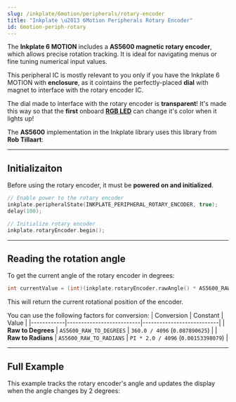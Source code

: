 ```yaml
---
slug: /inkplate/6motion/peripherals/rotary-encoder
title: "Inkplate \u2013 6Motion Peripherals Rotary Encoder"
id: 6motion-periph-rotary
---
```

The **Inkplate 6 MOTION** includes a **AS5600 magnetic rotary encoder**, which allows precise rotation tracking. It is ideal for navigating menus or fine tuning numerical input values. 

<InfoBox>This peripheral IC is mostly relevant to you only if you have the Inkplate 6 MOTION with **enclosure**, as it cointains the perfectly-placed **dial** with magnet to interface with the rotary encoder IC.</InfoBox>

<CenteredImage src="/img/inkplate_6_motion/6motion_rotary.jpg" alt="Inkplate 6 MOTION Rotary Encoder" caption="Rotary encoder on the Inkplate 6 MOTION enclosure" width="600px" />

The dial made to interface with the rotary encoder is **transparent**! It's made this way so that the **first** onboard [**RGB LED**](/inkplate/6motion/peripherals/leds/) can change it's color when it lights up!

<InfoBox>The **AS5600** implementation in the Inkplate library uses this library from **Rob Tillaart**:<QuickLink 
  title="AS5600" 
  description="Arduino library for AS5600 and AS5600L magnetic rotation meter"
  url="https://github.com/RobTillaart/AS5600"/></InfoBox>

---

## Initializaiton

Before using the rotary encoder, it must be **powered on and initialized**.

```cpp
// Enable power to the rotary encoder
inkplate.peripheralState(INKPLATE_PERIPHERAL_ROTARY_ENCODER, true);
delay(100);

// Initialize rotary encoder
inkplate.rotaryEncoder.begin();
```
<FunctionDocumentation
  functionName="inkplate.rotaryEncoder.begin()"
  description="Initializes the rotary encoder sensor for use. This function must be called before retrieving values."
  returnDescription="Returns true if initialization was successful, otherwise false."
/>

---

## Reading the rotation angle

To get the current angle of the rotary encoder in degrees:

```cpp
int currentValue = (int)(inkplate.rotaryEncoder.rawAngle() * AS5600_RAW_TO_DEGREES);
```

This will return the current rotational position of the encoder.

<FunctionDocumentation
  functionName="inkplate.rotaryEncoder.rawAngle()"
  description="Gets the raw angle value from the rotary encoder, which can be converted to degrees or radians."
  returnDescription="Returns the raw angle as a 12-bit integer (0-4095)."
/>

You can use the following factors for conversion:
| Conversion | Constant | Value |
|------------|--------------------------|---------------------------|
| **Raw to Degrees** | `AS5600_RAW_TO_DEGREES` | `360.0 / 4096` (`0.087890625`) |
| **Raw to Radians** | `AS5600_RAW_TO_RADIANS` | `PI * 2.0 / 4096` (`0.00153398079`) |


---

## Full Example

This example tracks the rotary encoder's angle and updates the display when the angle changes by 2 degrees:
<QuickLink title="Inkplate_6_MOTION_Rotary_Encoder.ino"
description="Full rotary encoder example in the Inkplate library"
url="https://github.com/SolderedElectronics/Inkplate_Motion_Arduino_Library/blob/main/examples/Inkplate6Motion/Advanced/Sensors_Other/Inkplate_6_MOTION_Rotary_Encoder/Inkplate_6_MOTION_Rotary_Encoder.ino"
/>

